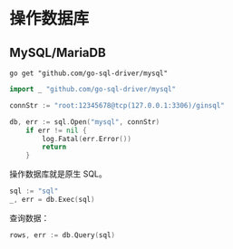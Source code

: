 # 操作数据库

## MySQL/MariaDB

```shell
go get "github.com/go-sql-driver/mysql"
```

```go
import _ "github.com/go-sql-driver/mysql"
```

```go
connStr := "root:12345678@tcp(127.0.0.1:3306)/ginsql"

db, err := sql.Open("mysql", connStr)
    if err != nil {
        log.Fatal(err.Error())
        return
    }
```

操作数据库就是原生 SQL。

```go
sql := "sql"
_, err = db.Exec(sql)
```

查询数据：

```go
rows, err := db.Query(sql)
```
